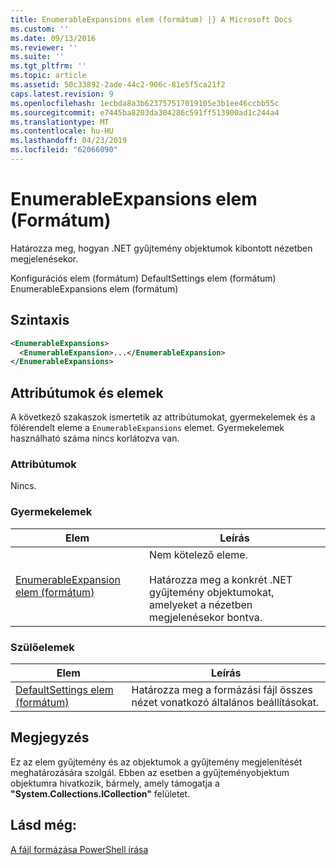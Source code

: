 ```yaml
---
title: EnumerableExpansions elem (formátum) |} A Microsoft Docs
ms.custom: ''
ms.date: 09/13/2016
ms.reviewer: ''
ms.suite: ''
ms.tgt_pltfrm: ''
ms.topic: article
ms.assetid: 50c33892-2ade-44c2-906c-81e5f5ca21f2
caps.latest.revision: 9
ms.openlocfilehash: 1ecbda8a3b623757517019105e3b1ee46ccbb55c
ms.sourcegitcommit: e7445ba8203da304286c591ff513900ad1c244a4
ms.translationtype: MT
ms.contentlocale: hu-HU
ms.lasthandoff: 04/23/2019
ms.locfileid: "62066090"
---
```

# <a name="enumerableexpansions-element-format"></a>EnumerableExpansions elem (Formátum)

Határozza meg, hogyan .NET gyűjtemény objektumok kibontott nézetben megjelenésekor.

Konfigurációs elem (formátum) DefaultSettings elem (formátum) EnumerableExpansions elem (formátum)

## <a name="syntax"></a>Szintaxis

```xml
<EnumerableExpansions>
  <EnumerableExpansion>...</EnumerableExpansion>
</EnumerableExpansions>
```

## <a name="attributes-and-elements"></a>Attribútumok és elemek

A következő szakaszok ismertetik az attribútumokat, gyermekelemek és a fölérendelt eleme a `EnumerableExpansions` elemet. Gyermekelemek használható száma nincs korlátozva van.

### <a name="attributes"></a>Attribútumok

Nincs.

### <a name="child-elements"></a>Gyermekelemek

|Elem|Leírás|
|-------------|-----------------|
|[EnumerableExpansion elem (formátum)](./enumerableexpansion-element-format.md)|Nem kötelező eleme.<br /><br /> Határozza meg a konkrét .NET gyűjtemény objektumokat, amelyeket a nézetben megjelenésekor bontva.|

### <a name="parent-elements"></a>Szülőelemek

|Elem|Leírás|
|-------------|-----------------|
|[DefaultSettings elem (formátum)](./defaultsettings-element-format.md)|Határozza meg a formázási fájl összes nézet vonatkozó általános beállításokat.|

## <a name="remarks"></a>Megjegyzés

Ez az elem gyűjtemény és az objektumok a gyűjtemény megjelenítését meghatározására szolgál. Ebben az esetben a gyűjteményobjektum objektumra hivatkozik, bármely, amely támogatja a **"System.Collections.ICollection"** felületet.

## <a name="see-also"></a>Lásd még:

[A fájl formázása PowerShell írása](./writing-a-powershell-formatting-file.md)
